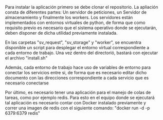 Para instalar la aplicación primero se debe clonar el repositorio.
La apliación consta de diferentes partes: Un servidor de peticiones, un Servidor de almacenamiento y finalmente los workers.
Los servidores están implementados con entornos virtuales de python, de forma que como requisito previo es necesario que el sistema operativo donde se ejecutarán, deben disponer de dicha utilidad previamente instalada.

En las carpetas "sv_request", "sv_storage" y "worker", se encuentra disponible un script para desplegar el entorno virtual correspondiente a cada entorno de trabajo. Una vez dentro del directorió, bastará con ejecutar el archivo "install.sh"

Además, cada entorno de trabajo hace uso de variables de entorno para conectar los servicios entre si, de forma que es necesario editar dicho documento con las direcciones correspondiente a cada servicio que es necesario conectarse

Por último, es necesario tener una aplicación para el manejo de colas de tareas, como por ejemplo redis. Para esto en el equipo donde se ejecutará tal aplicación es necesario contar con Docker instalado previamente y correr una imagen de redis con el siguiente comando: "docker run -d -p 6379:6379 redis"
